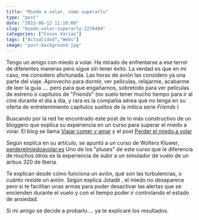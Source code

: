 ```yaml
---
title: "Miedo a volar, cómo superarlo"
type: "post"
date: "2013-06-13 11:10:00"
slug: "miedo-volar-superarlo-2276404"
categories: ["Cosas Varias"]
tags: ["Actualidad","Webs"]
image: "post-background.jpg"
---
```


 Tengo un amigo con miedo a volar. Ha mirado de enfrentarse a ese terror de diferentes maneras pero sigue sin tener éxito. La verdad es que en mi caso, me considero afortunada. Las horas de avión las considero ya una parte del viaje. Aprovecho para dormir, ver películas, relajarme, acabarme de leer la guia .... pero para que engañarnos, sobretodo para ver películas de estreno o capítulos de "*Friends*" (no suelo tener mucho tiempo para ir al cine durante el día a día, y rara es la compañia aérea que no tenga en su oferta de entretenimiento capítulos sueltos de la mítica serie *Friends* )

 Buscando por la red he encontrado este post de lo más constructivo de un bloggero que explica su experiencia en un curso para superar el miedo a volar. El blog se llama [Viajar comer y amar](http://www.viajarcomeryamar.com) y el post [ Perder el miedo a volar](http://www.viajarcomeryamar.com/consejos-de-viaje/perder-el-miedo-a-volar/curso-para-perder-el-miedo-a-volar-1-de-3-con-sentido-del-humor-video.html)

 Según explica en su artículo, se apuntó a un curso de Wolters Kluwer, [perderelmiedoavolar.es](http://www.perderelmiedoavolar.es/?trckcrm=..IDSoporteP=26...IDCampaniaP=121.&utm_source=BLOG%2Bviajarcomeryamar&utm_medium=BLOG%2Bviajarcomeryamar&utm_campaign=BLOG%2Bviajarcomeryamar) Uno de los "pluses" de este curso que le diferencia de muchos otros es la experiencia de subir a un simulador de vuelo de un airbus 320 de Iberia.

 Te explican desde cómo funciona un avión, qué son las turbulencias, o cuánto resiste un avión. Según explica Jotadé , el miedo no desaparece pero si te facilitan unas armas para poder desactivar las alertas que se encienden durante el vuelo y con el tiempo poder ir controlando el estado de ansiedad.

 Si mi amigo se decide a probarlo.... ya te explicaré los resultados.
